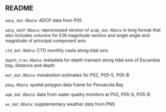 
## README

`adcp_dat.RData`: ADCP data from P05

`adcp_datP.RData`: reprocessed version of `acdp_dat.RData` in long format that also includes columns for E/N magnitude vectors and angle angle and magnitude of principal component axis

`ctd_dat.RDAta`: CTD monthly casts along tidal axis

`depth_tran.RData`: metadata for depth transect along tidal axis of Escambia bay, distance and depth

`met_dat.RData`: metabolism estimates for P02, P05-S, P05-B

`pbay.RData`: spatial polygon data frame for Pensacola Bay

`wqm_dat.RData`: data from water quality monitors at P02, P05-S, PO5-B

`wx_dat.RData`: supplementary weather data from PNS
